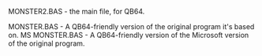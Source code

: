 MONSTER2.BAS - the main file, for QB64.

MONSTER.BAS - A QB64-friendly version of the original program it's based on.
MS MONSTER.BAS - A QB64-friendly version of the Microsoft version of the original program.
